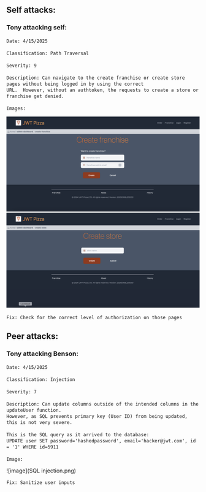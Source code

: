 ## Self attacks:
  ### Tony attacking self:
    Date: 4/15/2025
    
    Classification: Path Traversal
    
    Severity: 9
    
    Description: Can navigate to the create franchise or create store pages without being logged in by using the correct 
    URL.  However, without an authtoken, the requests to create a store or franchise get denied.
    
    Images: 
    
![image](createFranchise.png)
![image](createStore.png)  

    Fix: Check for the correct level of authorization on those pages
    
## Peer attacks:
  ### Tony attacking Benson:
  
    Date: 4/15/2025
    
    Classification: Injection
    
    Severity: 7
    
    Description: Can update columns outside of the intended columns in the updateUser function.  
    However, as SQL prevents primary key (User ID) from being updated, this is not very severe.
    
    This is the SQL query as it arrived to the database: 
    UPDATE user SET password='hashedpassword', email='hacker@jwt.com', id = '1' WHERE id=5911
    
    Image: 
![image](SQL injection.png) 

    Fix: Sanitize user inputs
